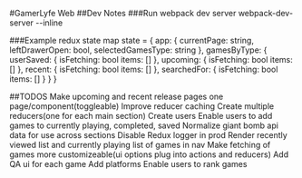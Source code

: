 #GamerLyfe Web
##Dev Notes
###Run webpack dev server
webpack-dev-server --inline

###Example redux state map
state = {
	app: {
		currentPage: string,
		leftDrawerOpen: bool,
		selectedGamesType: string
	},
	gamesByType: {
		userSaved: {
			isFetching: bool
			items: []
		},
		upcoming: {
			isFetching: bool
			items: []
		},
		recent: {
			isFetching: bool
			items: []
		},
		searchedFor: {
			isFetching: bool
			items: []
		}
	}
}

##TODOS
Make upcoming and recent release pages one page/component(toggleable)
Improve reducer caching
Create multiple reducers(one for each main section)
Create users
Enable users to add games to currently playing, completed, saved
Normalize giant bomb api data for use across sections
Disable Redux logger in prod
Render recently viewed list and currently playing list of games in nav
Make fetching of games more customizeable(ui options plug into actions and reducers)
Add QA ui for each game
Add platforms
Enable users to rank games

